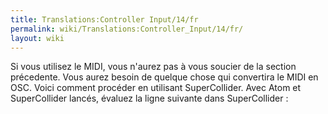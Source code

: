 ```yaml
---
title: Translations:Controller Input/14/fr
permalink: wiki/Translations:Controller_Input/14/fr/
layout: wiki
---
```


Si vous utilisez le MIDI, vous n'aurez pas à vous soucier de la section
précedente. Vous aurez besoin de quelque chose qui convertira le MIDI en
OSC. Voici comment procéder en utilisant SuperCollider. Avec Atom et
SuperCollider lancés, évaluez la ligne suivante dans SuperCollider :

